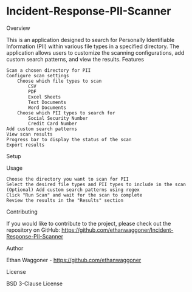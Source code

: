 # Incident-Response-PII-Scanner
Overview

This is an application designed to search for Personally Identifiable Information (PII) within various file types in a specified directory. The application allows users to customize the scanning configurations, add custom search patterns, and view the results.
Features

    Scan a chosen directory for PII
    Configure scan settings
        Choose which file types to scan
            CSV
            PDF
            Excel Sheets
            Text Documents
            Word Documents
        Choose which PII types to search for
            Social Security Number
            Credit Card Number
    Add custom search patterns
    View scan results
    Progress bar to display the status of the scan
    Export results

Setup



Usage

    Choose the directory you want to scan for PII
    Select the desired file types and PII types to include in the scan
    (Optional) Add custom search patterns using regex
    Click "Run Scan" and wait for the scan to complete
    Review the results in the "Results" section

Contributing

If you would like to contribute to the project, please check out the repository on GitHub: https://github.com/ethanwaggoner/Incident-Response-PII-Scanner

Author

Ethan Waggoner - https://github.com/ethanwaggoner

License

BSD 3-Clause License
